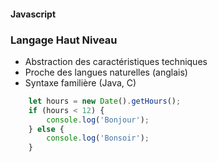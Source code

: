 #### Javascript
### Langage Haut Niveau
* Abstraction des caractéristiques techniques
* Proche des langues naturelles (anglais)
* Syntaxe familière (Java, C)

```javascript
    let hours = new Date().getHours();
    if (hours < 12) {
        console.log('Bonjour');
    } else {
        console.log('Bonsoir');
    }
```
